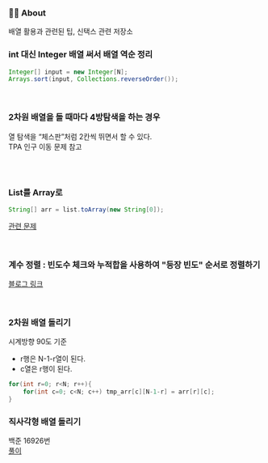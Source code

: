 ### 👨‍💻 About
배열 활용과 관련된 팁, 신택스 관련 저장소

### int 대신 Integer 배열 써서 배열 역순 정리
```java
Integer[] input = new Integer[N];
Arrays.sort(input, Collections.reverseOrder());
```
<br>
  
### 2차원 배열을 돌 때마다 4방탐색을 하는 경우  
열 탐색을 “체스판”처럼 2칸씩 뛰면서 할 수 있다.   
TPA 인구 이동 문제 참고
```java

```

<br>

### List를 Array로
```java
String[] arr = list.toArray(new String[0]);
```
[관련 문제](https://github.com/AtomicLiquors/Algorithm_Practice/blob/main/array/Main_20920.java)

<br>

### 계수 정렬 : 빈도수 체크와 누적합을 사용하여 "등장 빈도" 순서로 정렬하기
[블로그 링크](https://st-lab.tistory.com/104)

<br>

### 2차원 배열 돌리기
시계방향 90도 기준
- r행은 N-1-r열이 된다.
- c열은 r행이 된다.
```java
for(int r=0; r<N; r++){
	for(int c=0; c<N; c++) tmp_arr[c][N-1-r] = arr[r][c];
}
```

### 직사각형 배열 돌리기
백준 16926번  
[풀이](https://seen-young.tistory.com/127)
